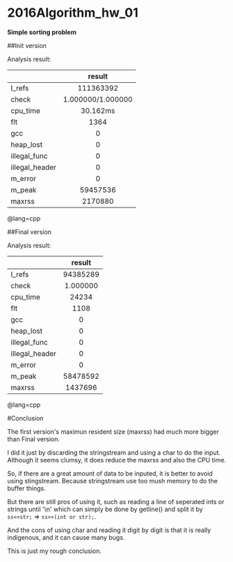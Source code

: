 # 2016Algorithm_hw_01
**Simple sorting problem**


##Init version


Analysis result:

||result|
|------| :--------: |
|I_refs|111363392|
|check |1.000000/1.000000|
|cpu_time|30.162ms|
|flt|1364|
|gcc|0|
|heap_lost|0|
|illegal_func|0|
|illegal_header|0|
|m_error|0|
|m_peak|59457536|
|maxrss|2170880|
@lang=cpp



##Final version

Analysis result:

||result|
|---| :---: |
|I_refs|94385289|
|check|1.000000|
|cpu_time|24234|
|flt|1108|
|gcc|0|
|heap_lost|0|
|illegal_func|0|
|illegal_header|0|
|m_error|0|
|m_peak|58478592|
|maxrss|1437696|
@lang=cpp




#Conclusion

The first version's maximun resident size (maxrss) had much more bigger than Final version.

I did it just by discarding the stringstream and using a char to do the input.  Although it seems clumsy, it does reduce the maxrss and also the CPU time.

So, if there are a great amount of data to be inputed, it is better to avoid using stingstream.   Because stringstream use too mush memory to do the buffer things.

But there are still pros of using it, such as reading a line of seperated ints or strings until '\n' which can simply be done by getline() and split it by `ss<<str;` => `ss>>(int or str);`.

And the cons of using char and reading it digit by digit is that it is really indigenous, and it can cause many bugs.

This is just my rough conclusion.


